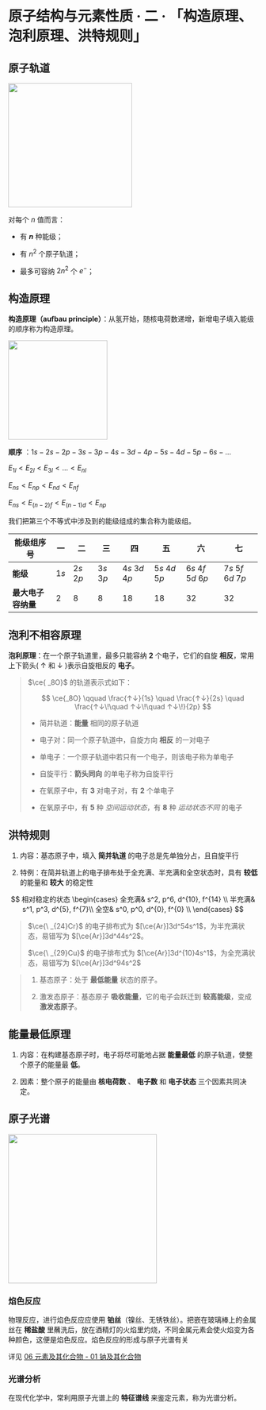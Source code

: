 # 原子结构与元素性质 · 二 · 「构造原理、泡利原理、洪特规则」

## 原子轨道

<img title="" src="../images/2.1.png"  width="250" data-align="left">

对每个 $n$ 值而言：

- 有 **$n$** 种能级；

- 有 $n^2$ 个原子轨道；

- 最多可容纳 $2n^2$ 个 $e^-$；

## 构造原理

**构造原理（aufbau principle）**：从氢开始，随核电荷数递增，新增电子填入能级的顺序称为构造原理。

<img title="" src="../images/2.2.png"  width="200">

**顺序** ：$1s - 2s - 2p - 3s -  3p - 4s - 3d - 4p - 5s - 4d - 5p - 6s - \dots$

${\displaystyle E_{1l}<E_{2l}<E_{3l}<...<E_{nl}}$

${\displaystyle E_{ns}<E_{np}<E_{nd}<E_{nf}}$

${\displaystyle E_{ns}<E_{(n-2)f}<E_{(n-1)d}<E_{np}}$

我们把第三个不等式中涉及到的能级组成的集合称为能级组。

| 能级组序号       | 一   | 二     | 三     | 四        | 五        | 六           | 七           |
| ----------- | --- | ----- | ----- | -------- | -------- | ----------- | ----------- |
| **能级**     | $1s$  | $2s$ $2p$ | $3s$ $3p$ | $4s$ $3d$ $4p$ | $5s$ $4d$ $5p$ | $6s$ $4f$ $5d$ $6p$ | $7s$ $5f$ $6d$ $7p$ |
| **最大电子容纳量** | $2$  | $8$     | $8$     | $18$       | $18$       | $32$          | $32$          |

## 泡利不相容原理

**泡利原理**：在一个原子轨道里，最多只能容纳 **2** 个电子，它们的自旋 **相反**，常用上下箭头( $\uparrow$ 和 $\downarrow$ )表示自旋相反的 **电子**。

> $\ce{ _8O}$ 的轨道表示式如下：
>  
> $$
> \ce{_8O} \qquad \frac{↑↓}{1s} \quad \frac{↑↓}{2s} \quad \frac{↑↓\!\quad ↑↓\!\quad ↑↓\!}{2p}
> $$
> 
> - 简并轨道：**能量** 相同的原子轨道
> 
> - 电子对：同一个原子轨道中，自旋方向 **相反** 的一对电子
> 
> - 单电子：一个原子轨道中若只有一个电子，则该电子称为单电子
> 
> - 自旋平行：**箭头同向** 的单电子称为自旋平行
> 
> - 在氧原子中，有 **3** 对电子对，有 **2** 个单电子
> 
> - 在氧原子中，有 **5** 种 *空间运动状态*，有 **8** 种 *运动状态不同* 的电子

## 洪特规则

1. 内容：基态原子中，填入 **简并轨道** 的电子总是先单独分占，且自旋平行

2. 特例：在简并轨道上的电子排布处于全充满、半充满和全空状态时，具有 **较低** 的能量和 **较大** 的稳定性

$$
相对稳定的状态   \begin{cases}
全充满& s^2, p^6, d^{10}, f^{14} \\
半充满& s^1, p^3, d^{5}, f^{7}\\
全空& s^0, p^0, d^{0}, f^{0} \\
\end{cases}
$$

> $\ce{\ _{24}Cr}$ 的电子排布式为 $[\ce{Ar}]3d^54s^1$，为半充满状态，易错写为 $[\ce{Ar}]3d^44s^2$。
>
> $\ce{\ _{29}Cu}$ 的电子排布式为 $[\ce{Ar}]3d^{10}4s^1$，为全充满状态，易错写为 $[\ce{Ar}]3d^94s^2$

> 1. 基态原子：处于 **最低能量** 状态的原子。
> 
> 2. 激发态原子：基态原子 **吸收能量**，它的电子会跃迁到 **较高能级**，变成 **激发态原子**。

## 能量最低原理

1. 内容：在构建基态原子时，电子将尽可能地占据 **能量最低** 的原子轨道，使整个原子的能量最 **低**。

2. 因素：整个原子的能量由 **核电荷数** 、 **电子数** 和 **电子状态** 三个因素共同决定。

## 原子光谱

<img title="" src="../images/2.4.png"  width="300">

### 焰色反应

物理反应，进行焰色反应应使用 **铂丝**（镍丝、无锈铁丝）。把嵌在玻璃棒上的金属丝在 **稀盐酸** 里蘸洗后，放在酒精灯的火焰里灼烧，不同金属元素会使火焰变为各种颜色，这便是焰色反应。焰色反应的形成与原子光谱有关

详见 [06 元素及其化合物 - 01 钠及其化合物](../06%20元素及其化合物/01%20钠及其化合物.md)

### 光谱分析

在现代化学中，常利用原子光谱上的 **特征谱线** 来鉴定元素，称为光谱分析。
